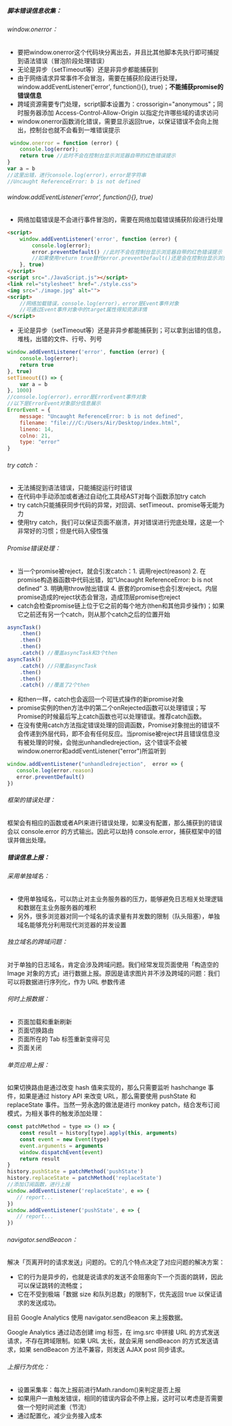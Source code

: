 ##### 脚本错误信息收集：

###### window.onerror：

- 要把window.onerror这个代码块分离出去，并且比其他脚本先执行即可捕捉到语法错误（冒泡阶段处理错误）
- 无论是异步（setTimeout等）还是非异步都能捕获到
- 由于网络请求异常事件不会冒泡，需要在捕获阶段进行处理，window.addEventListener('error', function(){}, true)；**不能捕获promise的错误信息**
- 跨域资源需要专门处理，script脚本设置为：crossorigin="anonymous"；同时服务器添加 Access-Control-Allow-Origin 以指定允许哪些域的请求访问
- window.onerror函数消化错误，需要显示返回true，以保证错误不会向上抛出，控制台也就不会看到一堆错误提示

```JavaScript
 window.onerror = function (error) {
    console.log(error);
    return true //此时不会在控制台显示浏览器自带的红色错误提示
}
var a = b
//这里出错，进行console.log(error)，error是字符串
//Uncaught ReferenceError: b is not defined
```

###### window.addEventListener('error', function(){}, true)

- 网络加载错误是不会进行事件冒泡的，需要在网络加载错误捕获阶段进行处理

```HTML
<script>
    window.addEventListener('error', function (error) {
        console.log(error);
        error.preventDefault() //此时不会在控制台显示浏览器自带的红色错误提示
        //如果使用return true替代error.preventDefault()还是会在控制台显示浏览器自带的红色错误提示
    }, true)
</script>
<script src="./JavaScript.js"></script>
<link rel="stylesheet" href="./style.css">
<img src="./image.jpg" alt="">
<script>
    //网络加载错误，console.log(error)，error是Event事件对象
    //可通过Event事件对象中的target属性得知资源详情
</script>
```

- 无论是异步（setTimeout等）还是非异步都能捕获到；可以拿到出错的信息，堆栈，出错的文件、行号、列号

```JavaScript
window.addEventListener('error', function (error) {
    console.log(error);
    return true
}, true)
setTimeout(() => {
    var a = b
}, 1000)
//console.log(error)，error是ErrorEvent事件对象
//以下是ErrorEvent对象部分信息展示
ErrorEvent = {
    message: "Uncaught ReferenceError: b is not defined",
    filename: "file:///C:/Users/Air/Desktop/index.html",
    lineno: 14,
    colno: 21,
    type: "error"
}
```

###### try catch：

- 无法捕捉到语法错误，只能捕捉运行时错误
- 在代码中手动添加或者通过自动化工具经AST对每个函数添加try catch
- try catch只能捕获同步代码的异常，对回调、setTimeout、promise等无能为力
- 使用try catch，我们可以保证页面不崩溃，并对错误进行兜底处理，这是一个非常好的习惯；但是代码入侵性强

###### Promise错误处理：

- 当一个promise被reject，就会引发catch：1. 调用reject(reason) 2. 在promise构造器函数中代码出错，如“Uncaught ReferenceError: b is not defined” 3. 明确用throw抛出错误 4. 嵌套的promise也会引发reject。内层promise造成的reject状态会冒泡，造成顶层promise也reject
- catch会检查promise链上位于它之前的每个地方(then和其他异步操作)；如果它之前还有另一个catch，则从那个catch之后的位置开始

```JavaScript
asyncTask()
    .then()
    .then()
    .then()
    .catch() //覆盖asyncTask和3个then
asyncTask()
    .catch() //只覆盖asyncTask
    .then()
    .then()
    .catch() //覆盖了2个then
```

- 和then一样，catch也会返回一个可链式操作的新promise对象
- promise实例的then方法中的第二个onRejected函数可以处理错误；写Promise的时候最后写上catch函数也可以处理错误。推荐catch函数。
- 在没有使用catch方法指定错误处理的回调函数，Promise对象抛出的错误不会传递到外层代码，即不会有任何反应。当promise被reject并且错误信息没有被处理的时候，会抛出unhandledrejection，这个错误不会被window.onerror和addEventListener("error")所监听到

```JavaScript
window.addEventListener("unhandledrejection",  error => {
   console.log(error.reason)
   error.preventDefault()
})
```

###### 框架的错误处理：

框架会有相应的函数或者API来进行错误处理，如果没有配置，那么捕获到的错误会以 console.error 的方式输出。因此可以劫持 console.error，捕获框架中的错误并做出处理。

##### 错误信息上报：

###### 采用单独域名：

- 使用单独域名，可以防止对主业务服务器的压力，能够避免日志相关处理逻辑和数据在主业务服务器的堆积
- 另外，很多浏览器对同一个域名的请求量有并发数的限制（队头阻塞），单独域名能够充分利用现代浏览器的并发设置

###### 独立域名的跨域问题：

对于单独的日志域名，肯定会涉及跨域问题。我们经常发现页面使用「构造空的 Image 对象的方式」进行数据上报。原因是请求图片并不涉及跨域的问题：我们可以将数据进行序列化，作为 URL 参数传递

###### 何时上报数据：

- 页面加载和重新刷新
- 页面切换路由
- 页面所在的 Tab 标签重新变得可见
- 页面关闭

###### 单页应用上报：

如果切换路由是通过改变 hash 值来实现的，那么只需要监听 hashchange 事件，如果是通过 history API 来改变 URL，那么需要使用 pushState 和 replaceState 事件。当然一劳永逸的做法是进行 monkey patch，结合发布订阅模式，为相关事件的触发添加处理：

```JavaScript
const patchMethod = type => () => {
    const result = history[type].apply(this, arguments)
    const event = new Event(type)
    event.arguments = arguments
    window.dispatchEvent(event)
    return result
}
history.pushState = patchMethod('pushState')
history.replaceState = patchMethod('replaceState')
//添加订阅函数，进行上报
window.addEventListener('replaceState', e => {
   // report...
})
window.addEventListener('pushState', e => {
   // report...
})
```

###### navigator.sendBeacon：

解决「页离开时的请求发送」问题的。它的几个特点决定了对应问题的解决方案：

- 它的行为是异步的，也就是说请求的发送不会阻塞向下一个页面的跳转，因此可以保证跳转的流畅度；
- 它在不受到极端「数据 size 和队列总数」的限制下，优先返回 true 以保证请求的发送成功。

目前 Google Analytics 使用 navigator.sendBeacon 来上报数据。

 Google Analytics 通过动态创建 img 标签，在 img.src 中拼接 URL 的方式发送请求，不存在跨域限制。如果 URL 太长，就会采用 sendBeacon 的方式发送请求，如果 sendBeacon 方法不兼容，则发送 AJAX post 同步请求。
 
######  上报行为优化：

- 设置采集率：每次上报前进行Math.random()来判定是否上报
- 如果用户一直触发错误，相同的错误内容会不停上报，这时可以考虑是否需要做一个短时间滤重（节流）
- 通过配置化，减少业务接入成本